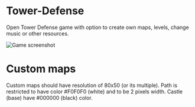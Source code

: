 # Tower-Defense

Open Tower Defense game with option to create own maps, levels, change music or other resources.

![Game screenshot](https://www.hojko.com/download/image/120605)

# Custom maps

Custom maps should have resolution of 80x50 (or its multiple). Path is restricted to have color #F0F0F0 (white) and to be 2 pixels width.
Castle (base) have #000000 (black) color.
